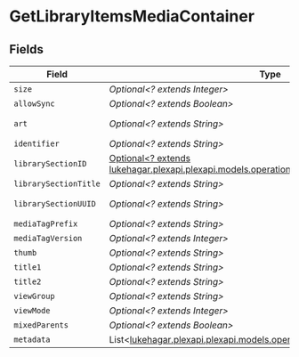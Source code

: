 # GetLibraryItemsMediaContainer


## Fields

| Field                                                                                                                           | Type                                                                                                                            | Required                                                                                                                        | Description                                                                                                                     | Example                                                                                                                         |
| ------------------------------------------------------------------------------------------------------------------------------- | ------------------------------------------------------------------------------------------------------------------------------- | ------------------------------------------------------------------------------------------------------------------------------- | ------------------------------------------------------------------------------------------------------------------------------- | ------------------------------------------------------------------------------------------------------------------------------- |
| `size`                                                                                                                          | *Optional<? extends Integer>*                                                                                                   | :heavy_minus_sign:                                                                                                              | N/A                                                                                                                             | 70                                                                                                                              |
| `allowSync`                                                                                                                     | *Optional<? extends Boolean>*                                                                                                   | :heavy_minus_sign:                                                                                                              | N/A                                                                                                                             | true                                                                                                                            |
| `art`                                                                                                                           | *Optional<? extends String>*                                                                                                    | :heavy_minus_sign:                                                                                                              | N/A                                                                                                                             | /:/resources/movie-fanart.jpg                                                                                                   |
| `identifier`                                                                                                                    | *Optional<? extends String>*                                                                                                    | :heavy_minus_sign:                                                                                                              | N/A                                                                                                                             | com.plexapp.plugins.library                                                                                                     |
| `librarySectionID`                                                                                                              | [Optional<? extends lukehagar.plexapi.plexapi.models.operations.LibrarySectionID>](../../models/operations/LibrarySectionID.md) | :heavy_minus_sign:                                                                                                              | N/A                                                                                                                             |                                                                                                                                 |
| `librarySectionTitle`                                                                                                           | *Optional<? extends String>*                                                                                                    | :heavy_minus_sign:                                                                                                              | N/A                                                                                                                             | Movies                                                                                                                          |
| `librarySectionUUID`                                                                                                            | *Optional<? extends String>*                                                                                                    | :heavy_minus_sign:                                                                                                              | N/A                                                                                                                             | 322a231a-b7f7-49f5-920f-14c61199cd30                                                                                            |
| `mediaTagPrefix`                                                                                                                | *Optional<? extends String>*                                                                                                    | :heavy_minus_sign:                                                                                                              | N/A                                                                                                                             | /system/bundle/media/flags/                                                                                                     |
| `mediaTagVersion`                                                                                                               | *Optional<? extends Integer>*                                                                                                   | :heavy_minus_sign:                                                                                                              | N/A                                                                                                                             | 1701731894                                                                                                                      |
| `thumb`                                                                                                                         | *Optional<? extends String>*                                                                                                    | :heavy_minus_sign:                                                                                                              | N/A                                                                                                                             | /:/resources/movie.png                                                                                                          |
| `title1`                                                                                                                        | *Optional<? extends String>*                                                                                                    | :heavy_minus_sign:                                                                                                              | N/A                                                                                                                             | Movies                                                                                                                          |
| `title2`                                                                                                                        | *Optional<? extends String>*                                                                                                    | :heavy_minus_sign:                                                                                                              | N/A                                                                                                                             | Recently Released                                                                                                               |
| `viewGroup`                                                                                                                     | *Optional<? extends String>*                                                                                                    | :heavy_minus_sign:                                                                                                              | N/A                                                                                                                             | movie                                                                                                                           |
| `viewMode`                                                                                                                      | *Optional<? extends Integer>*                                                                                                   | :heavy_minus_sign:                                                                                                              | N/A                                                                                                                             | 65592                                                                                                                           |
| `mixedParents`                                                                                                                  | *Optional<? extends Boolean>*                                                                                                   | :heavy_minus_sign:                                                                                                              | N/A                                                                                                                             | true                                                                                                                            |
| `metadata`                                                                                                                      | List<[lukehagar.plexapi.plexapi.models.operations.GetLibraryItemsMetadata](../../models/operations/GetLibraryItemsMetadata.md)> | :heavy_minus_sign:                                                                                                              | N/A                                                                                                                             |                                                                                                                                 |